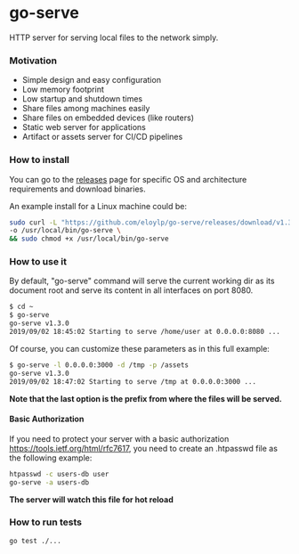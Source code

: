 # go-serve

HTTP server for serving local files to the network simply.

### Motivation

- Simple design and easy configuration
- Low memory footprint
- Low startup and shutdown times
- Share files among machines easily
- Share files on embedded devices (like routers)
- Static web server for applications
- Artifact or assets server for CI/CD pipelines

### How to install

You can go to the [releases](https://github.com/eloylp/go-serve/releases/latest) page for specific OS and 
architecture requirements and download binaries.

An example install for a Linux machine could be:
```bash
sudo curl -L "https://github.com/eloylp/go-serve/releases/download/v1.3.0/go-serve_1.3.0_Linux_x86_64" \
-o /usr/local/bin/go-serve \
&& sudo chmod +x /usr/local/bin/go-serve
```

### How to use it

By default, "go-serve" command will serve the current working dir as 
its document root and serve its content in all interfaces on port 8080.

```bash
$ cd ~
$ go-serve
go-serve v1.3.0
2019/09/02 18:45:02 Starting to serve /home/user at 0.0.0.0:8080 ...
```

Of course, you can customize these parameters as in this full example:
```bash
$ go-serve -l 0.0.0.0:3000 -d /tmp -p /assets
go-serve v1.3.0
2019/09/02 18:47:02 Starting to serve /tmp at 0.0.0.0:3000 ...
```
**Note that the last option is the prefix from where the files will be served.**

#### Basic Authorization
If you need to protect your server with a basic authorization https://tools.ietf.org/html/rfc7617, 
you need to create an .htpasswd file as the following example:
```bash
htpasswd -c users-db user
go-serve -a users-db
```
**The server will watch this file for hot reload**

### How to run tests
```bash
go test ./...
```